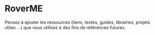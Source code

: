 # RoverME 

Pensez à ajouter les ressources (liens, textes, guides, librairies, projets utiles ...) que vous utilisez à des fins de références futures.
